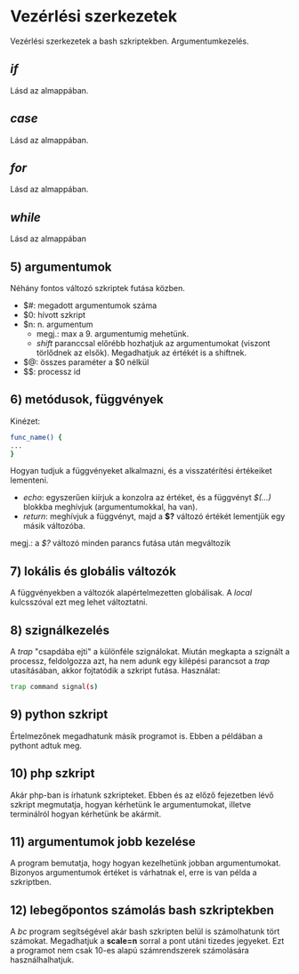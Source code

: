 # Vezérlési szerkezetek

Vezérlési szerkezetek a bash szkriptekben. Argumentumkezelés.

## *if*
Lásd az almappában.

## *case*
Lásd az almappában.

## *for*
Lásd az almappában.

## *while*
Lásd az almappában

## 5) argumentumok
Néhány fontos változó szkriptek futása közben.
- $#: megadott argumentumok száma
- $0: hívott szkript
- $n: n. argumentum
  - megj.: max a 9. argumentumig mehetünk.
  - *shift* paranccsal előrébb hozhatjuk az argumentumokat (viszont törlődnek az elsők). Megadhatjuk az értékét is a shiftnek.
- $@: összes paraméter a $0 nélkül
- $$: processz id

## 6) metódusok, függvények
Kinézet:
```bash
func_name() {
...
}
```
Hogyan tudjuk a függvényeket alkalmazni, és a visszatérítési értékeiket lementeni.
- *echo*: egyszerűen kiírjuk a konzolra az értéket, és a függvényt *$(...)* blokkba meghívjuk (argumentumokkal, ha van).
- *return*: meghívjuk a függvényt, majd a **$?** változó értékét lementjük egy másik változóba.

megj.: a *$?* változó minden parancs futása után megváltozik

## 7) lokális és globális változók
A függvényekben a változók alapértelmezetten globálisak. A *local* kulcsszóval ezt meg lehet változtatni.

## 8) szignálkezelés
A *trap* "csapdába ejti" a különféle szignálokat. Miután megkapta a szignált a processz, feldolgozza azt, ha nem adunk egy kilépési parancsot a *trap* utasításában, akkor fojtatódik a szkript futása.
Használat:
```bash
trap command signal(s)
```

## 9) python szkript
Értelmezőnek megadhatunk másik programot is. Ebben a példában a pythont adtuk meg.

## 10) php szkript
Akár php-ban is írhatunk szkripteket. Ebben és az előző fejezetben lévő szkript megmutatja, hogyan kérhetünk le argumentumokat, illetve terminálról hogyan kérhetünk be akármit.

## 11) argumentumok jobb kezelése
A program bemutatja, hogy hogyan kezelhetünk jobban argumentumokat. Bizonyos argumentumok értéket is várhatnak el, erre is van példa a szkriptben.

## 12) lebegőpontos számolás bash szkriptekben
A *bc* program segítségével akár bash szkripten belül is számolhatunk tört számokat. Megadhatjuk a **scale=n** sorral a pont utáni tizedes jegyeket. Ezt a programot nem csak 10-es alapú számrendszerek számolására használhalhatjuk.
